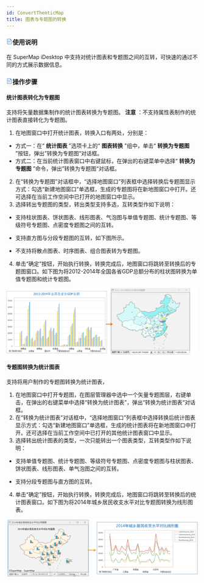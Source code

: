 ```yaml
---
id: ConvertThemticMap
title: 图表与专题图的转换
---
```

### ![](../../img/read.gif)使用说明

在 SuperMap iDesktop 中支持对统计图表和专题图之间的互转，可快速的通过不同的方式展示数据信息。

### ![](../../img/read.gif)操作步骤

#### 统计图表转化为专题图

支持将矢量数据集制作的统计图表转换为专题图。 **注意** ：不支持属性表制作的统计图表直接转化为专题图。

1. 在地图窗口中打开统计图表，转换入口有两处，分别是：
* 方式一：在“ **统计图表** ”选项卡上的“ **图表转换** "组中，单击“ **转换为专题图** ”按钮，弹出”转换为专题图“对话框。
* 方式二：在当前统计图表窗口中右键鼠标，在弹出的右键菜单中选择“ **转换为专题图** ”命令，弹出”转换为专题图“对话框。
2. 在“转换为专题图”对话框中，“选择地图窗口”列表框中选择转换后专题图显示方式：勾选“新建地图窗口”单选框，生成的专题图将在新地图窗口中打开。还可选择在当前工作空间中已打开的地图窗口中显示。 
3. 选择转出专题图的类型，转出类型支持多选，互转类型作如下说明：
* 支持柱状图表、饼状图表、线形图表、气泡图与单值专题图、统计专题图、等级符号专题图、点密度专题图之间的互转。

* 支持直方图与分段专题图的互转，如下图所示。
 
* 不支持将散点图表、时序图表、组合图表转为专题图。
4. 单击“确定”按钮，开始执行转换，转换完成后，地图窗口将跳转至转换后的专题图窗口。如下图为将2012-2014年全国各省GDP总额分布的柱状图转换为单值专题图和统计专题图。  

![](img/ThematicMap2.png)  


#### 专题图转换为统计图表

支持将用户制作的专题图转换为统计图表，

1. 在地图窗口中打开专题图，在图层管理器中选中一个矢量专题图层，右键单击，在弹出的右键菜单中选择“转换为统计图表”，弹出“转换为统计图表“对话框。 
2. 在“转换为统计图表”对话框中，“选择地图窗口”列表框中选择转换后统计图表显示方式：勾选“新建地图窗口”单选框，生成的统计图表将在新地图窗口中打开。还可选择在当前工作空间中已打开的其他统计图表窗口中显示。 
3. 选择转出统计图表的类型，一次只能转出一个图表类型，互转类型作如下说明：
* 支持单值专题图、统计专题图、等级符号专题图、点密度专题图与柱状图表、饼状图表、线形图表、单气泡图之间的互转。

* 支持分段专题图与直方图的互转。
 
4. 单击“确定”按钮，开始执行转换，转换完成后，地图窗口将跳转至转换后的统计图表窗口。如下图为将2014年城乡居民收支水平对比专题图转换为线形图表。  

![](img/ThematicCovDiaResult.png)  
